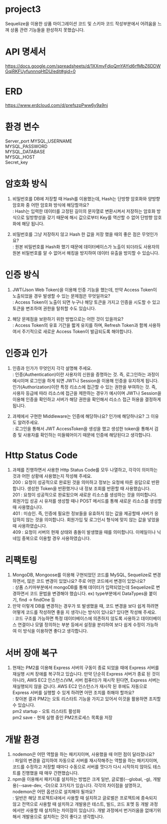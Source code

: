 # project3
Sequelize을 이용한 상품 마이그레이션 코드 및 스키마 코드 작성부분에서 어려움을 느껴 상품 관련 기능들을 완성하지 못했습니다.  


# API 명세서
https://docs.google.com/spreadsheets/d/1XXmvFdjoQmYAYid6rfMbZ6DDWGqiRKFUyfunnnqHtDU/edit#gid=0

# ERD
https://www.erdcloud.com/d/prefszpPww6y9a9nj

# 환경 변수
Server_port
MYSQL_USERNAME  
MYSQL_PASSWORD  
MYSQL_DATABASE  
MYSQL_HOST  
Secret_key

# 암호화 방식
1. 비밀번호를 DB에 저장할 때 Hash를 이용했는데, Hash는 단방향 암호화와 양방향 암호화 중 어떤 암호화 방식에 해당할까요?  
: Hash는 입력한 데이터를 고정된 길이의 문자열로 변환시켜서 저장하는 암호화 방식으로 일방향성을 갖기 때문에 해시 값으로부터 Key를 역산할 수 없어  단방향 암호화에 해당 됩니다.

2. 비밀번호를 그냥 저장하지 않고 Hash 한 값을 저장 했을 때의 좋은 점은 무엇인가요?  
: 원본 비밀번호를 Hash화 했기 때문에 데이터베이스가 노출이 되더라도 사용자의 원본 비밀번호를 알 수 없어서 해킹을 방지하여 데이터 유출을 방지할 수 있습니다.

# 인증 방식
1. JWT(Json Web Token)을 이용해 인증 기능을 했는데, 만약 Access Token이 노출되었을 경우 발생할 수 있는 문제점은 무엇일까요?  
: Access Token이 노출이 되면 누구나 해당 토큰을 가지고 인증을 시도할 수 있고 토큰을 변조하여 권한을 탈취할 수도 있습니다.

2. 해당 문제점을 보완하기 위한 방법으로는 어떤 것이 있을까요?  
: Access Token의 유효 기간을 짧게 유지를 하며, Refresh Token과 함께 사용하여서 주기적으로 새로운 Access Token이 발급되도록 해야합니다.

# 인증과 인가  
1. 인증과 인가가 무엇인지 각각 설명해 주세요.  
: 인증(Authentication)이란 사용자의 신원을 증명하는 것. 즉, 로그인하는 과정이 예시이며 로그인을 하게 되면 JWT나 Session을 이용해 인증을 유지하게 됩니다.  
인가(Authorization)이란 특정 리소스에 접근할 수 있는 권한을 부여하는 것. 즉, 사용자 등급에 따라 리소스에 접근을 제한하는 경우가 예시이며 JWT나 Session을 이용해 인증을 확인하고 서버가 해당 권한을 확인해서 리소스 접근 허용을 결정하게 됩니다.

2. 과제에서 구현한 Middleware는 인증에 해당하나요? 인가에 해당하나요? 그 이유도 알려주세요.  
: 로그인을 통해서 JWT AccessToken을 생성을 했고 생성한 token을 통해서 검증 및 사용자를 확인하는 미들웨어이기 때문에 인증에 해당된다고 생각합니다.

# Http Status Code
1. 과제를 진행하면서 사용한 Http Status Code를 모두 나열하고, 각각이 의미하는 것과 어떤 상황에 사용했는지 작성해 주세요.  
200 : 요청이 성공적으로 완료된 것을 의미하고 정보는 요청에 따른 응답으로 반환합니다. 생성한 Token을 반환했거나 내 정보 조회를 반환할 때 사용했습니다.  
201 : 요청이 성공적으로 완료됬으며 새로운 리소스를 생성하는 것을 의미합니다. 회원가입 성공 시 유저를 생성할 때나 POST 메서드를 통해 새로운 리소스를 생성할 때 사용했습니다.    
401 : 미승인. 즉, 인증에 필요한 정보들을 유효하지 않는 값을 제공할때 서버가 응답하지 않는 것을 의미합니다. 회원가입 및 로그인시 형식에 맞지 않는 값을 넣었을 때 사용하였습니다.  
409 : 요청이 서버의 현재 상태와 충돌이 발생했을 때를 의미합니다. 이메일이나 닉네임 중복으로 이용할 경우 사용하였습니다.

# 리팩토링
1. MongoDB, Mongoose를 이용해 구현되었던 코드를 MySQL, Sequelize로 변경하면서, 많은 코드 변경이 있었나요? 주로 어떤 코드에서 변경이 있었나요?  
: 상품 스키마부분에서 mongoDB를 통해 데이터가 입력되었는데 Sequelize로 변경하면서 코드 문법을 변경해야 했습니다. ex) type부분에서 DataTypes을 붙이기, find -> findOne 등
2. 만약 이렇게 DB를 변경하는 경우가 또 발생했을 때, 코드 변경을 보다 쉽게 하려면 어떻게 코드를 작성하면 좋을 지 생각나는 방식이 있나요? 있다면 작성해 주세요.  
: 코드 구조를 가능하면 특정 데이터베이스에 의존하지 않도록 사용하고 데이터베이스 연결이나 모델 정의하는 부분 등에서 설정을 분리하여 보다 쉽게 수정이 가능하여 이 방식을 이용하면 좋다고 생각합니다.

# 서버 장애 복구
1. 현재는 PM2를 이용해 Express 서버의 구동이 종료 되었을 때에 Express 서버를 재실행 시켜 장애를 복구하고 있습니다. 만약 단순히 Express 서버가 종료 된 것이 아니라, AWS EC2 인스턴스(VM, 서버 컴퓨터)가 재시작 된다면, Express 서버는 재실행되지 않을 겁니다. AWS EC2 인스턴스가 재시작 된 후에도 자동으로 Express 서버를 실행할 수 있게 하려면 어떤 조치를 취해야 할까요?  
: 찾아본 결과 PM2는 오토 리스타트 기능을 가지고 있어서 이것을 활용하면 조치할 수 있습니다.  
 pm2 startup - 오토 리스타트 활성화  
  pm2 save - 현재 실행 중인 PM2프로세스 목록을 저장

# 개발 환경
1. nodemon은 어떤 역할을 하는 패키지이며, 사용했을 때 어떤 점이 달라졌나요?  
: 파일의 변경을 감지하여 자동으로 서버를 재시작해주는 역할을 하는 패키지이며, 코드를 수정하고 저장할 때마다 수동으로 서버를 껏다가 다시 시작하지 않아도 테스트를 진행했을 때 매우 간편했습니다.  
2. npm을 이용해서 패키지를 설치하는 방법은 크게 일반, 글로벌(--global, -g), 개발용(--save-dev, -D)으로 3가지가 있습니다. 각각의 차이점을 설명하고, nodemon은 어떤 옵션으로 설치해야 될까요?  
: 일반은 해당 프로젝트내에서 사용할 때 설치하고 글로벌은 프로젝트에 종속되지 않고 전역으로 사용할 때 설치하고 개발용은 테스트, 빌드, 코드 포멧 등 개발 과정에서만 사용할 때 설치하는 차이점이 있습니다. 개발 과정에서 번거러움을 없애기위해서 개발용으로 설치하는 것이 좋다고 생각합니다.
